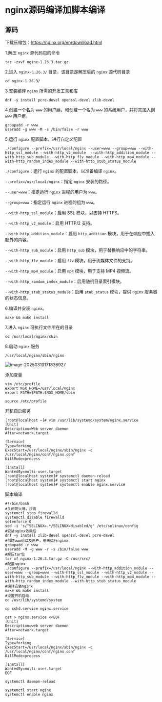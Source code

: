 # nginx源码编译加脚本编译

## 源码

下载压缩包：https://nginx.org/en/download.html

1.解压 `nginx` 源代码包的命令

~~~shell
tar -zxvf nginx-1.26.3.tar.gz
~~~

2.进入 `nginx-1.26.3/` 目录，该目录是解压后的 `nginx` 源代码目录

~~~shell
cd nginx-1.26.3/
~~~

3.安装编译 `nginx` 所需的开发工具和库

~~~shell
dnf -y install pcre-devel openssl-devel zlib-devel
~~~

4.创建一个名为 `www` 的用户组，和创建一个名为 `www` 的系统用户，并将其加入到 `www` 用户组。

~~~shell
groupadd -r www
useradd -g www -M -s /bin/false -r www
~~~

5.运行 `nginx` 配置脚本，进行自定义配置

~~~shell
./configure --prefix=/usr/local/nginx --user=www --group=www --with-http_ssl_module --with-http_v2_module  --with-http_addition_module --with-http_sub_module --with-http_flv_module --with-http_mp4_module --with-http_random_index_module --with-http_stub_status_module 
~~~

`./configure`：运行 `nginx` 的配置脚本，以准备编译 `nginx`。

`--prefix=/usr/local/nginx`：指定 `nginx` 安装的路径。

`--user=www`：指定运行 `nginx` 进程的用户为 `www`。

`--group=www`：指定运行 `nginx` 进程的组为 `www`。

`--with-http_ssl_module`：启用 SSL 模块，以支持 HTTPS。

`--with-http_v2_module`：启用 HTTP/2 支持。

`--with-http_addition_module`：启用 `http_addition` 模块，用于在响应中插入额外的内容。

`--with-http_sub_module`：启用 `http_sub` 模块，用于替换响应中的字符串。

`--with-http_flv_module`：启用 `flv` 模块，用于流媒体文件的支持。

`--with-http_mp4_module`：启用 `mp4` 模块，用于支持 MP4 视频流。

`--with-http_random_index_module`：启用随机目录索引模块。

`--with-http_stub_status_module`：启用 `stub_status` 模块，提供 `nginx` 服务器的状态信息。

6.编译并安装 `nginx`。

~~~shell
make && make install
~~~

7.进入 `nginx` 可执行文件所在的目录

~~~shell
cd /usr/local/nginx/sbin
~~~

8.启动 `nginx` 服务

~~~shell
/usr/local/nginx/sbin/nginx 
~~~



![image-20250310171836927](https://gitee.com/xiaojinliaqi/img/raw/master/202503101718080.png)



添加变量

~~~shell
vim /etc/profile
export NGX_HOME=/usr/local/nginx
export PATH=$PATH:$NGX_HOME/sbin

source /etc/profile
~~~



开机自启服务

~~~shell
[root@localhost ~]# vim /usr/lib/systemd/system/nginx.service 
[Unit]
Description=Web server daemon
After=network.target

[Service]
Type=forking
ExecStart=/usr/local/nginx/sbin/nginx -c /usr/local/nginx/conf/nginx.conf
KillMode=process

[Install]
WantedBy=multi-user.target
[root@localhost system]# systemctl daemon-reload
[root@localhost system]# systemctl start nginx
[root@localhost system]# systemctl enable nginx.service 

~~~









脚本编译

~~~shell
#!/bin/bash
#关闭防火墙，沙盒
systemctl stop firewalld
systemctl disable firewalld
setenforce 0
sed -i 's/^SELINUX=.*/SELINUX=disabled/g' /etc/selinux/config
#安装nginx依赖包
dnf -y install zlib-devel openssl-devel pcre-devel
#创建www组以及用户，用来运行nginx
groupadd -r www
useradd -M -g www -r -s /bin/false www
#解压tar包
tar xf nginx-1.26.3.tar.gz -C /usr/src/
#配置nginx
./configure --prefix=/usr/local/nginx --with-http_addition_module --user=www --group=www --with-http_ssl_module --with-http_v2_module --with-http_sub_module --with-http_flv_module --with-http_mp4_module --with-http_random_index_module --with-http_stub_status_module
#编译安装nginx
make && make install
#设置开机启动
cd /usr/lib/systemd/system

cp sshd.service nginx.service

cat > nginx.service <<EOF
[Unit]
Description=web server daemon
After=network.target 

[Service]
Type=forking
ExecStart=/usr/local/nginx/sbin/nginx -c /usr/local/nginx/conf/nginx.conf
KillMode=process

[Install]
WantedBy=multi-user.target
EOF

systemctl daemon-reload

systemctl start nginx
systemctl enable nginx
~~~











